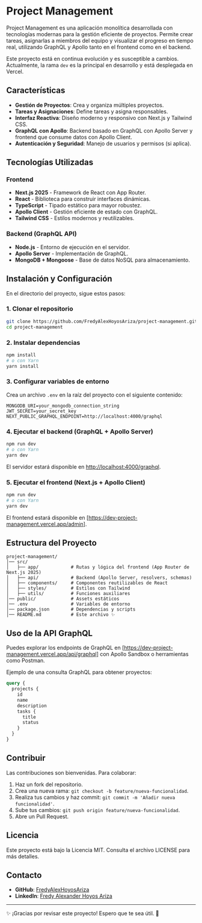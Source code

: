 # Project Management

Project Management es una aplicación monolítica desarrollada con tecnologías modernas para la gestión eficiente de proyectos. Permite crear tareas, asignarlas a miembros del equipo y visualizar el progreso en tiempo real, utilizando GraphQL y Apollo tanto en el frontend como en el backend.

Este proyecto está en continua evolución y es susceptible a cambios. Actualmente, la rama `dev` es la principal en desarrollo y está desplegada en Vercel.

## Características

- **Gestión de Proyectos**: Crea y organiza múltiples proyectos.
- **Tareas y Asignaciones**: Define tareas y asigna responsables.
- **Interfaz Reactiva**: Diseño moderno y responsivo con Next.js y Tailwind CSS.
- **GraphQL con Apollo**: Backend basado en GraphQL con Apollo Server y frontend que consume datos con Apollo Client.
- **Autenticación y Seguridad**: Manejo de usuarios y permisos (si aplica).

## Tecnologías Utilizadas

### Frontend

- **Next.js 2025** - Framework de React con App Router.
- **React** - Biblioteca para construir interfaces dinámicas.
- **TypeScript** - Tipado estático para mayor robustez.
- **Apollo Client** - Gestión eficiente de estado con GraphQL.
- **Tailwind CSS** - Estilos modernos y reutilizables.

### Backend (GraphQL API)

- **Node.js** - Entorno de ejecución en el servidor.
- **Apollo Server** - Implementación de GraphQL.
- **MongoDB + Mongoose** - Base de datos NoSQL para almacenamiento.

## Instalación y Configuración

En el directorio del proyecto, sigue estos pasos:

### 1. Clonar el repositorio

```bash
git clone https://github.com/FredyAlexHoyosAriza/project-management.git
cd project-management
```

### 2. Instalar dependencias

```bash
npm install
# o con Yarn
yarn install
```

### 3. Configurar variables de entorno

Crea un archivo `.env` en la raíz del proyecto con el siguiente contenido:

```env
MONGODB_URI=your_mongodb_connection_string
JWT_SECRET=your_secret_key
NEXT_PUBLIC_GRAPHQL_ENDPOINT=http://localhost:4000/graphql
```

### 4. Ejecutar el backend (GraphQL + Apollo Server)

```bash
npm run dev
# o con Yarn
yarn dev
```

El servidor estará disponible en [http://localhost:4000/graphql](http://localhost:4000/graphql).

### 5. Ejecutar el frontend (Next.js + Apollo Client)

```bash
npm run dev
# o con Yarn
yarn dev
```

El frontend estará disponible en [https://dev-project-management.vercel.app/admin].

## Estructura del Proyecto

```plaintext
project-management/
│── src/
│   ├── app/            # Rutas y lógica del frontend (App Router de Next.js 2025)
│   ├── api/            # Backend (Apollo Server, resolvers, schemas)
│   ├── components/     # Componentes reutilizables de React
│   ├── styles/         # Estilos con Tailwind
│   ├── utils/          # Funciones auxiliares
│── public/             # Assets estáticos
│── .env                # Variables de entorno
│── package.json        # Dependencias y scripts
│── README.md           # Este archivo ✨
```

## Uso de la API GraphQL

Puedes explorar los endpoints de GraphQL en [https://dev-project-management.vercel.app/api/graphql] con Apollo Sandbox o herramientas como Postman.

Ejemplo de una consulta GraphQL para obtener proyectos:

```graphql
query {
  projects {
    id
    name
    description
    tasks {
      title
      status
    }
  }
}
```

## Contribuir

Las contribuciones son bienvenidas. Para colaborar:

1. Haz un fork del repositorio.
2. Crea una nueva rama: `git checkout -b feature/nueva-funcionalidad`.
3. Realiza tus cambios y haz commit: `git commit -m 'Añadir nueva funcionalidad'`.
4. Sube tus cambios: `git push origin feature/nueva-funcionalidad`.
5. Abre un Pull Request.

## Licencia

Este proyecto está bajo la Licencia MIT. Consulta el archivo LICENSE para más detalles.

## Contacto

- **GitHub**: [FredyAlexHoyosAriza](https://github.com/FredyAlexHoyosAriza)
- **LinkedIn**: [Fredy Alexander Hoyos Ariza](https://www.linkedin.com/in/fredy-alexander-hoyos-ariza-3b7122167/)

---

✨ ¡Gracias por revisar este proyecto! Espero que te sea útil. 🚀